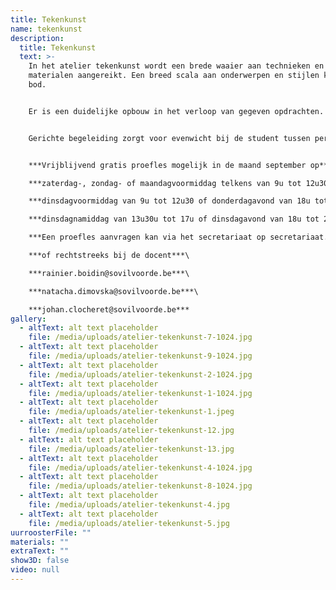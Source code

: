 ```yaml
---
title: Tekenkunst
name: tekenkunst
description:
  title: Tekenkunst
  text: >-
    In het atelier tekenkunst wordt een brede waaier aan technieken en
    materialen aangereikt. Een breed scala aan onderwerpen en stijlen komt aan
    bod.


    Er is een duidelijke opbouw in het verloop van gegeven opdrachten. Geleidelijkheid en individuele opvolging zorgen voor de ontwikkeling van een persoonlijke vormgeving en een uniek artistiek project.


    Gerichte begeleiding zorgt voor evenwicht bij de student tussen persoonlijke expressie en het toepassen en combineren van technische vaardigheden.


    ***V﻿rijblijvend gratis proefles mogelijk in de maand september op***\

    ***z﻿aterdag-, zondag- of maandagvoormiddag telkens van 9u tot 12u30 (docent Rainier Boidin)***\

    ***d﻿insdagvoormiddag van 9u tot 12u30 of donderdagavond van 18u tot 21u30 (docent Natacha Dimovska)***\

    ***d﻿insdagnamiddag van 13u30u tot 17u of dinsdagavond van 18u tot 21u30 (docent Johan Clocheret)***\

    ***Een proefles aanvragen kan via het secretariaat op secretariaat.academiebeeldendekunsten@sovilvoorde.be of 02 251 51 51***\

    ***o﻿f rechtstreeks bij de docent***\

    ***r﻿ainier.boidin@sovilvoorde.be***\

    ***n﻿atacha.dimovska@sovilvoorde.be***\

    ***j﻿ohan.clocheret@sovilvoorde.be***
gallery:
  - altText: alt text placeholder
    file: /media/uploads/atelier-tekenkunst-7-1024.jpg
  - altText: alt text placeholder
    file: /media/uploads/atelier-tekenkunst-9-1024.jpg
  - altText: alt text placeholder
    file: /media/uploads/atelier-tekenkunst-2-1024.jpg
  - altText: alt text placeholder
    file: /media/uploads/atelier-tekenkunst-1-1024.jpg
  - altText: alt text placeholder
    file: /media/uploads/atelier-tekenkunst-1.jpeg
  - altText: alt text placeholder
    file: /media/uploads/atelier-tekenkunst-12.jpg
  - altText: alt text placeholder
    file: /media/uploads/atelier-tekenkunst-13.jpg
  - altText: alt text placeholder
    file: /media/uploads/atelier-tekenkunst-4-1024.jpg
  - altText: alt text placeholder
    file: /media/uploads/atelier-tekenkunst-8-1024.jpg
  - altText: alt text placeholder
    file: /media/uploads/atelier-tekenkunst-4.jpg
  - altText: alt text placeholder
    file: /media/uploads/atelier-tekenkunst-5.jpg
uurroosterFile: ""
materials: ""
extraText: ""
show3D: false
video: null
---
```

